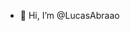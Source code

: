 - 👋 Hi, I’m @LucasAbraao


<!---
LucasAbraao/LucasAbraao is a ✨ special ✨ repository because its `README.md` (this file) appears on your GitHub profile.
You can click the Preview link to take a look at your changes.
--->
